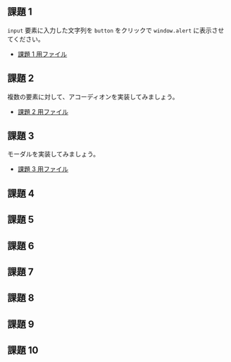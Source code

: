 ## 課題 1

`input` 要素に入力した文字列を `button` をクリックで `window.alert` に表示させてください。

- [課題 1 用ファイル](https://github.com/js-workshop-sapporo/draft-document/blob/feature/5th/5th/task/source/task1/)

## 課題 2

複数の要素に対して、アコーディオンを実装してみましょう。

- [課題 2 用ファイル](https://github.com/js-workshop-sapporo/source/tree/main/src/5th/task/02)

## 課題 3

モーダルを実装してみましょう。

- [課題 3 用ファイル]()

## 課題 4

## 課題 5

## 課題 6

## 課題 7

## 課題 8

## 課題 9

## 課題 10

